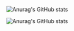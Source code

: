 ![Anurag's GitHub stats](https://github-readme-stats.vercel.app/api?username=anuraghazra&hide=contribs,prs)



![Anurag's GitHub stats](https://github-readme-stats.vercel.app/api?username=anuraghazra&show=reviews,discussions_started,discussions_answered,prs_merged,prs_merged_percentage)
